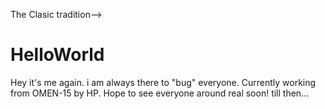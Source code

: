 The Clasic tradition--> 
# HelloWorld

Hey it's me again.
i am always there to "bug" everyone.
Currently working from OMEN-15 by HP.
Hope to see everyone around real soon!
till then...
